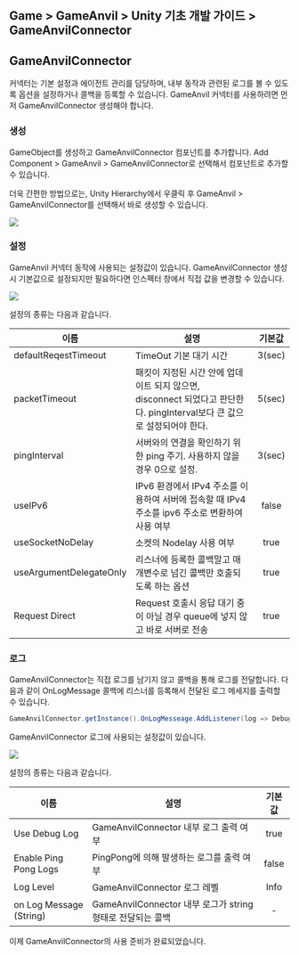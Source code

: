 ## Game > GameAnvil > Unity 기초 개발 가이드 > GameAnvilConnector

## GameAnvilConnector

커넥터는 기본 설정과 에이전트 관리를 담당하며, 내부 동작과 관련된 로그를 볼 수 있도록 옵션을 설정하거나 콜백을 등록할 수 있습니다.
GameAnvil 커넥터를 사용하려면 먼저 GameAnvilConnector 생성해야 합니다.

### 생성

GameObject를 생성하고 GameAnvilConnector 컴포넌트를 추가합니다.
Add Component > GameAnvil > GameAnvilConnector로 선택해서 컴포넌트로 추가할 수 있습니다.

더욱 간편한 방법으로는, Unity Hierarchy에서 우클릭 후 GameAnvil > GameAnvilConnector를 선택해서 바로 생성할 수 있습니다.

![](https://static.toastoven.net/prod_gameanvil/images/unity-basic/02-connector/01-component.png)

### 설정

GameAnvil 커넥터 동작에 사용되는 설정값이 있습니다.
GameAnvilConnector 생성 시 기본값으로 설정되지만 필요하다면 인스펙터 창에서 직접 값을 변경할 수 있습니다.

![](https://static.toastoven.net/prod_gameanvil/images/unity-basic/02-connector/02-config.png)

설정의 종류는 다음과 같습니다.

| 이름                         | 설명                                                           | 기본값 |
| --------------------------- | ------------------------------------------------------------- | :----: |
| defaultReqestTimeout        | TimeOut 기본 대기 시간                                           | 3(sec) |
| packetTimeout               | 패킷이 지정된 시간 안에 업데이트 되지 않으면, disconnect 되었다고 판단한다. pingInterval보다 큰 값으로 설정되어야 한다. | 5(sec) |
| pingInterval                | 서버와의 연결을 확인하기 위한 ping 주기. 사용하지 않을 경우 0으로 설정.      | 3(sec) |
| useIPv6                     | IPv6 환경에서 IPv4 주소를 이용하여 서버에 접속할 때 IPv4 주소를 ipv6 주소로 변환하여 사용 여부  | false  |
| useSocketNoDelay            | 소켓의 Nodelay 사용 여부                                          | true   |
| useArgumentDelegateOnly     | 리스너에 등록한 콜백말고 매개변수로 넘긴 콜백만 호출되도록 하는 옵션           | true   |
| Request Direct              | Request 호출시 응답 대기 중이 아닐 경우 queue에 넣지 않고 바로 서버로 전송  | true   |


### 로그

GameAnvilConnector는 직접 로그를 남기지 않고 콜백을 통해 로그를 전달합니다. 다음과 같이 OnLogMessage 콜백에 리스너를 등록해서 전달된 로그 메세지를 출력할 수 있습니다.

```csharp
GameAnvilConnector.getInstance().OnLogMesseage.AddListener(log => Debug.Log("OnLogMesseage test : " + log));
```

GameAnvilConnector 로그에 사용되는 설정값이 있습니다.

![](https://static.toastoven.net/prod_gameanvil/images/unity-basic/02-connector/03-log.png)

설정의 종류는 다음과 같습니다.

| 이름 | 설명 | 기본값 | 
| --- | --- | :----: |
| Use Debug Log | GameAnvilConnector 내부 로그 출력 여부 | true |
| Enable Ping Pong Logs | PingPong에 의해 발생하는 로그를 출력 여부 | false |
| Log Level | GameAnvilConnector 로그 레벨 | Info |
| on Log Message (String) | GameAnvilConnector 내부 로그가 string 형태로 전달되는 콜백 | - |

이제 GameAnvilConnector의 사용 준비가 완료되었습니다.